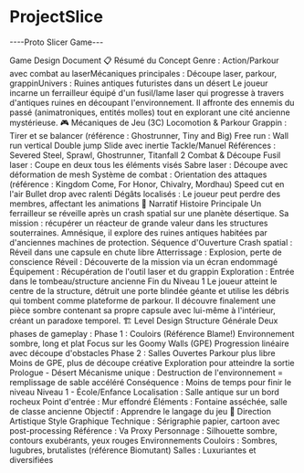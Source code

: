 # ProjectSlice

----Proto Slicer Game---

Game Design Document
📋 Résumé du Concept
Genre : Action/Parkour avec combat au laserMécaniques principales : Découpe laser, parkour, grappinUnivers : Ruines antiques futuristes dans un désert
Le joueur incarne un ferrailleur équipé d'un fusil/lame laser qui progresse à travers d'antiques ruines en découpant l'environnement. Il affronte des ennemis du passé (animatroniques, entités molles) tout en explorant une cité ancienne mystérieuse.
🎮 Mécaniques de Jeu (3C)
Locomotion & Parkour
Grappin : Tirer et se balancer (référence : Ghostrunner, Tiny and Big)
Free run :
Wall run vertical
Double jump
Slide avec inertie
Tackle/Manuel
Références : Severed Steel, Sprawl, Ghostrunner, Titanfall 2
Combat & Découpe
Fusil laser : Coupe en deux tous les éléments visés
Sabre laser : Découpe avec déformation de mesh
Système de combat :
Orientation des attaques (référence : Kingdom Come, For Honor, Chivalry, Mordhau)
Speed cut en l'air
Bullet drop avec ralenti
Dégâts localisés : Le joueur peut perdre des membres, affectant les animations
📖 Narratif
Histoire Principale
Un ferrailleur se réveille après un crash spatial sur une planète désertique. Sa mission : récupérer un réacteur de grande valeur dans les structures souterraines. Amnésique, il explore des ruines antiques habitées par d'anciennes machines de protection.
Séquence d'Ouverture
Crash spatial : Réveil dans une capsule en chute libre
Atterrissage : Explosion, perte de conscience
Réveil : Découverte de la mission via un écran endommagé
Équipement : Récupération de l'outil laser et du grappin
Exploration : Entrée dans le tombeau/structure ancienne
Fin du Niveau 1
Le joueur atteint le centre de la structure, détruit une porte blindée géante et utilise les débris qui tombent comme plateforme de parkour. Il découvre finalement une pièce sombre contenant sa propre capsule avec lui-même à l'intérieur, créant un paradoxe temporel.
🏗️ Level Design
Structure Générale
Deux phases de gameplay :
Phase 1 : Couloirs (Référence Blame!)
Environnement sombre, long et plat
Focus sur les Goomy Walls (GPE)
Progression linéaire avec découpe d'obstacles
Phase 2 : Salles Ouvertes
Parkour plus libre
Moins de GPE, plus de découpe créative
Exploration pour atteindre la sortie
Prologue - Désert
Mécanisme unique : Destruction de l'environnement = remplissage de sable accéléré
Conséquence : Moins de temps pour finir le niveau
Niveau 1 - École/Enfance
Localisation : Salle antique sur un bord rocheux
Point d'entrée : Mur effondré
Éléments : Fontaine asséchée, salle de classe ancienne
Objectif : Apprendre le langage du jeu
🎨 Direction Artistique
Style Graphique
Technique : Sérigraphie papier, cartoon avec post-processing
Référence : Va Proxy
Personnage : Silhouette sombre, contours exubérants, yeux rouges
Environnements
Couloirs : Sombres, lugubres, brutalistes (référence Biomutant)
Salles : Luxuriantes et diversifiées
